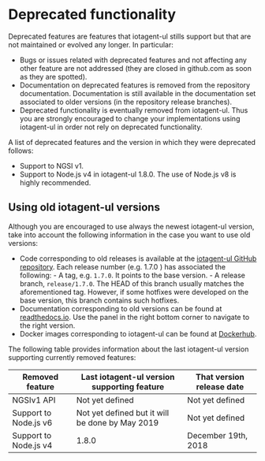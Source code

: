 # Deprecated functionality

Deprecated features are features that iotagent-ul stills support but that are not maintained or evolved any longer. In
particular:

-   Bugs or issues related with deprecated features and not affecting any other feature are not addressed (they are
    closed in github.com as soon as they are spotted).
-   Documentation on deprecated features is removed from the repository documentation. Documentation is still available
    in the documentation set associated to older versions (in the repository release branches).
-   Deprecated functionality is eventually removed from iotagent-ul. Thus you are strongly encouraged to change your
    implementations using iotagent-ul in order not rely on deprecated functionality.

A list of deprecated features and the version in which they were deprecated follows:

-   Support to NGSI v1.
-   Support to Node.js v4 in iotagent-ul 1.8.0. The use of Node.js v8 is highly recommended.

## Using old iotagent-ul versions

Although you are encouraged to use always the newest iotagent-ul version, take into account the following information in
the case you want to use old versions:

-   Code corresponding to old releases is available at the
    [iotagent-ul GitHub repository](https://github.com/telefonicaid/iotagent-ul). Each release number (e.g. 1.7.0 ) has
    associated the following: - A tag, e.g. `1.7.0`. It points to the base version. - A release branch, `release/1.7.0`.
    The HEAD of this branch usually matches the aforementioned tag. However, if some hotfixes were developed on the base
    version, this branch contains such hotfixes.
-   Documentation corresponding to old versions can be found at
    [readthedocs.io](https://fiware-iotagent-ul.readthedocs.io). Use the panel in the right bottom corner to navigate to
    the right version.
-   Docker images corresponding to iotagent-ul can be found at
    [Dockerhub](https://hub.docker.com/r/fiware/iotagent-ul/tags/).

The following table provides information about the last iotagent-ul version supporting currently removed features:

| **Removed feature**   | **Last iotagent-ul version supporting feature** | **That version release date** |
| --------------------- | ----------------------------------------------- | ----------------------------- |
| NGSIv1 API            | Not yet defined                                 | Not yet defined               |
| Support to Node.js v6 | Not yet defined but it will be done by May 2019 | Not yet defined               |
| Support to Node.js v4 | 1.8.0                                           | December 19th, 2018           |
